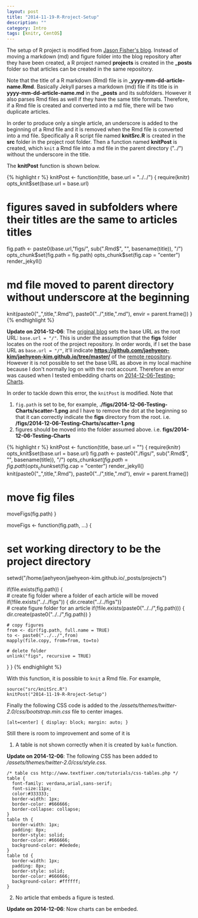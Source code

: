 ```yaml
---
layout: post
title: "2014-11-19-R-Rroject-Setup"
description: ""
category: Intro
tags: [knitr, CentOS]
---
```

The setup of R project is modified from [Jason Fisher's blog](http://jfisher-usgs.github.io/r/2012/07/03/knitr-jekyll/). Instead of moving a markdown (md) and figure folder into the blog repository after they have been created, a R project named **projects** is created in the **_posts** folder so that articles can be created in the same repository. 

Note that the title of a R markdown (Rmd) file is in **_yyyy-mm-dd-article-name.Rmd**. Basically Jekyll parses a markdown (md) file if its title is in **yyyy-mm-dd-article-name.md** in the **_posts** and its subfolders. However it also parses Rmd files as well if they have the same title formats. Therefore, if a Rmd file is created and converted into a md file, there will be two duplicate articles.

In order to produce only a single article, an underscore is added to the beginning of a Rmd file and it is removed when the Rmd file is converted into a md file. Specifically a R script file named **knitSrc.R** is created in the **src** folder in the project root folder. Then a function named **knitPost** is created, which `knit` a Rmd file into a md file in the parent directory ("../") without the underscore in the title.

The **knitPost** function is shown below.


{% highlight r %}
knitPost <- function(title, base.url = "../../") {
  require(knitr)
  opts_knit$set(base.url = base.url)
  # figures saved in subfolders where their titles are the same to articles titles
  fig.path <- paste0(base.url,"figs/", sub(".Rmd$", "", basename(title)), "/")
  opts_chunk$set(fig.path = fig.path)
  opts_chunk$set(fig.cap = "center")
  render_jekyll()
  # md file moved to parent directory without underscore at the beginning
  knit(paste0("_",title,".Rmd"), paste0("../",title,".md"), envir = parent.frame())
}
{% endhighlight %}

**Update on 2014-12-06**: The [original blog](http://jfisher-usgs.github.io/r/2012/07/03/knitr-jekyll/) sets the base URL as the root URL: `base.url = "/"`. This is under the assumption that the **figs** folder locates on the root of the project repository. In order words, if I set the base URL as `base.url = "/"`, it'll indicate **https://github.com/jaehyeon-kim/jaehyeon-kim.github.io/tree/master/** of the [remote repository](https://github.com/jaehyeon-kim/jaehyeon-kim.github.io). However it is not possible to set the base URL as above in my local machine because I don't normally log on with the root account. Therefore an error was caused when I tested embedding charts on [2014-12-06-Testing-Charts](http://jaehyeon-kim.github.io/r/2014/12/06/Testing-Charts/).

In order to tackle down this error, the `knitPost` is modified. Note that

1. `fig.path` is set to be, for example, **./figs/2014-12-06-Testing-Charts/scatter-1.png** and I have to remove the dot at the beginning so that it can correctly indicate the **figs** directory from the root. i.e. **/figs/2014-12-06-Testing-Charts/scatter-1.png**
2. figures should be moved into the folder assumed above. i.e. **figs/2014-12-06-Testing-Charts**


{% highlight r %}
knitPost <- function(title, base.url = "") {
  require(knitr)
  opts_knit$set(base.url = base.url)
  fig.path <- paste0("./figs/", sub(".Rmd$", "", basename(title)), "/")
  opts_chunk$set(fig.path = fig.path)
  opts_chunk$set(fig.cap = "center")
  render_jekyll()
  knit(paste0("_",title,".Rmd"), paste0("../",title,".md"), envir = parent.frame())
  
  # move fig files
  moveFigs(fig.path)
}

moveFigs <- function(fig.path, ...) {
  # set working directory to be the project directory
  setwd("/home/jaehyeon/jaehyeon-kim.github.io/_posts/projects")
  
  if(file.exists(fig.path)) {    
    # create fig folder where a folder of each article will be moved
    if(!file.exists("../../figs")) { dir.create("../../figs")}  
    # create figure folder for an article
    if(!file.exists(paste0("../../",fig.path))) { dir.create(paste0("../../",fig.path)) }
    
    # copy figures
    from <- dir(fig.path, full.name = TRUE)
    to <- paste0("../../",from)
    mapply(file.copy, from=from, to=to) 
    
    # delete folder
    unlink("figs", recursive = TRUE)    
  }
}
{% endhighlight %}

With this function, it is possible to `knit` a Rmd file. For example,

    source("src/knitSrc.R")
    knitPost("2014-11-19-R-Rroject-Setup")

Finally the following CSS code is added to the _/assets/themes/twitter-2.0/css/bootstrap.min.css_ file to center images.

    [alt=center] { display: block; margin: auto; }


Still there is room to improvement and some of it is

1. A table is not shown correctly when it is created by `kable` function.

**Update on 2014-12-06**: The following CSS has been added to _/assets/themes/twitter-2.0/css/style.css_.

    /* table css http://www.textfixer.com/tutorials/css-tables.php */
    table {
      font-family: verdana,arial,sans-serif;
      font-size:11px;
      color:#333333;
      border-width: 1px;
      border-color: #666666;
      border-collapse: collapse;
    }
    table th {
      border-width: 1px;
      padding: 8px;
      border-style: solid;
      border-color: #666666;
      background-color: #dedede;
    }
    table td {
      border-width: 1px;
      padding: 8px;
      border-style: solid;
      border-color: #666666;
      background-color: #ffffff;
    }

2. No article that embeds a figure is tested.

**Update on 2014-12-06**: Now charts can be embeded.
